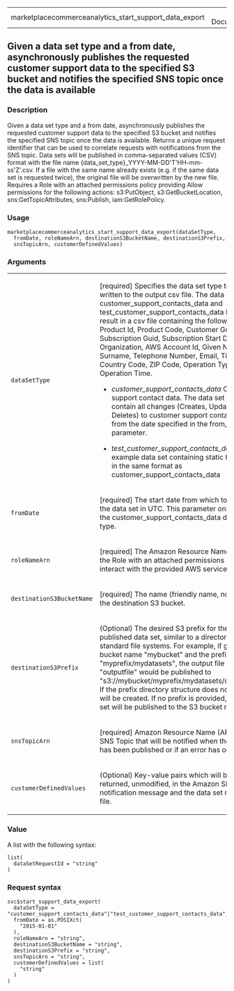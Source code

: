 <table style="width: 100%;">
<tbody>
<tr class="odd">
<td>marketplacecommerceanalytics_start_support_data_export</td>
<td style="text-align: right;">R Documentation</td>
</tr>
</tbody>
</table>

## Given a data set type and a from date, asynchronously publishes the requested customer support data to the specified S3 bucket and notifies the specified SNS topic once the data is available

### Description

Given a data set type and a from date, asynchronously publishes the
requested customer support data to the specified S3 bucket and notifies
the specified SNS topic once the data is available. Returns a unique
request identifier that can be used to correlate requests with
notifications from the SNS topic. Data sets will be published in
comma-separated values (CSV) format with the file name
{data\_set\_type}\_YYYY-MM-DD'T'HH-mm-ss'Z'.csv. If a file with the same
name already exists (e.g. if the same data set is requested twice), the
original file will be overwritten by the new file. Requires a Role with
an attached permissions policy providing Allow permissions for the
following actions: s3:PutObject, s3:GetBucketLocation,
sns:GetTopicAttributes, sns:Publish, iam:GetRolePolicy.

### Usage

    marketplacecommerceanalytics_start_support_data_export(dataSetType,
      fromDate, roleNameArn, destinationS3BucketName, destinationS3Prefix,
      snsTopicArn, customerDefinedValues)

### Arguments

<table>
<colgroup>
<col style="width: 35%" />
<col style="width: 65%" />
</colgroup>
<tbody>
<tr class="odd">
<td><code
id="marketplacecommerceanalytics_start_support_data_export_:_dataSetType">dataSetType</code></td>
<td><p>[required] Specifies the data set type to be written to the
output csv file. The data set types customer_support_contacts_data and
test_customer_support_contacts_data both result in a csv file containing
the following fields: Product Id, Product Code, Customer Guid,
Subscription Guid, Subscription Start Date, Organization, AWS Account
Id, Given Name, Surname, Telephone Number, Email, Title, Country Code,
ZIP Code, Operation Type, and Operation Time.</p>
<ul>
<li><p><em>customer_support_contacts_data</em> Customer support contact
data. The data set will contain all changes (Creates, Updates, and
Deletes) to customer support contact data from the date specified in the
from_date parameter.</p></li>
<li><p><em>test_customer_support_contacts_data</em> An example data set
containing static test data in the same format as
customer_support_contacts_data</p></li>
</ul></td>
</tr>
<tr class="even">
<td><code
id="marketplacecommerceanalytics_start_support_data_export_:_fromDate">fromDate</code></td>
<td><p>[required] The start date from which to retrieve the data set in
UTC. This parameter only affects the customer_support_contacts_data data
set type.</p></td>
</tr>
<tr class="odd">
<td><code
id="marketplacecommerceanalytics_start_support_data_export_:_roleNameArn">roleNameArn</code></td>
<td><p>[required] The Amazon Resource Name (ARN) of the Role with an
attached permissions policy to interact with the provided AWS
services.</p></td>
</tr>
<tr class="even">
<td><code
id="marketplacecommerceanalytics_start_support_data_export_:_destinationS3BucketName">destinationS3BucketName</code></td>
<td><p>[required] The name (friendly name, not ARN) of the destination
S3 bucket.</p></td>
</tr>
<tr class="odd">
<td><code
id="marketplacecommerceanalytics_start_support_data_export_:_destinationS3Prefix">destinationS3Prefix</code></td>
<td><p>(Optional) The desired S3 prefix for the published data set,
similar to a directory path in standard file systems. For example, if
given the bucket name "mybucket" and the prefix "myprefix/mydatasets",
the output file "outputfile" would be published to
"s3://mybucket/myprefix/mydatasets/outputfile". If the prefix directory
structure does not exist, it will be created. If no prefix is provided,
the data set will be published to the S3 bucket root.</p></td>
</tr>
<tr class="even">
<td><code
id="marketplacecommerceanalytics_start_support_data_export_:_snsTopicArn">snsTopicArn</code></td>
<td><p>[required] Amazon Resource Name (ARN) for the SNS Topic that will
be notified when the data set has been published or if an error has
occurred.</p></td>
</tr>
<tr class="odd">
<td><code
id="marketplacecommerceanalytics_start_support_data_export_:_customerDefinedValues">customerDefinedValues</code></td>
<td><p>(Optional) Key-value pairs which will be returned, unmodified, in
the Amazon SNS notification message and the data set metadata
file.</p></td>
</tr>
</tbody>
</table>

### Value

A list with the following syntax:

    list(
      dataSetRequestId = "string"
    )

### Request syntax

    svc$start_support_data_export(
      dataSetType = "customer_support_contacts_data"|"test_customer_support_contacts_data",
      fromDate = as.POSIXct(
        "2015-01-01"
      ),
      roleNameArn = "string",
      destinationS3BucketName = "string",
      destinationS3Prefix = "string",
      snsTopicArn = "string",
      customerDefinedValues = list(
        "string"
      )
    )
